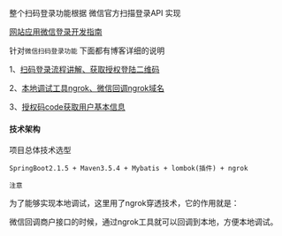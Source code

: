 整个扫码登录功能根据 微信官方扫描登录API 实现

[网站应用微信登录开发指南](https://open.weixin.qq.com/cgi-bin/showdocument?action=dir_list&t=resource/res_list&verify=1&id=open1419316505&token=&lang=zh_CN)

针对`微信扫码登录功能` 下面都有博客详细的说明

1、[扫码登录流程讲解、获取授权登陆二维码](https://www.cnblogs.com/qdhxhz/p/9671802.html)

2、[本地调试工具ngrok、微信回调ngrok域名](:https://www.cnblogs.com/qdhxhz/p/9678137.html)

3、[授权码code获取用户基本信息](https://www.cnblogs.com/qdhxhz/p/9700715.html)

#### 技术架构

项目总体技术选型

```
SpringBoot2.1.5 + Maven3.5.4 + Mybatis + lombok(插件) + ngrok
```

`注意`

为了能够实现本地调试，这里用了ngrok穿透技术，它的作用就是：

微信回调商户接口的时候，通过ngrok工具就可以回调到本地，方便本地调试。
